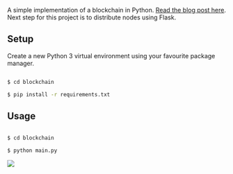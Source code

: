 A simple implementation of a blockchain in Python.  [Read the blog post here](https://www.adgefficiency.com/blockchain-python/).  Next step for this project is to distribute nodes using Flask.

## Setup

Create a new Python 3 virtual environment using your favourite package manager.

```bash

$ cd blockchain

$ pip install -r requirements.txt

```

## Usage

```bash

$ cd blockchain

$ python main.py
```

![](https://www.adgefficiency.com/assets/blockchain_python/fig1.png)

